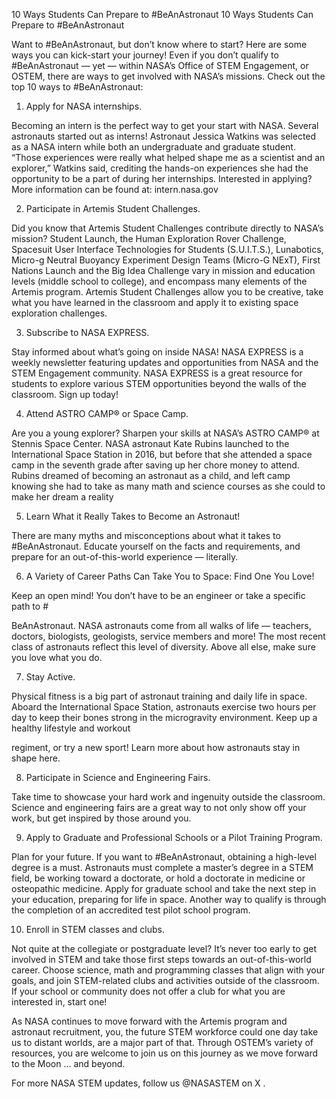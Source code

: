 10 Ways Students Can Prepare to #BeAnAstronaut 
 10 Ways Students Can Prepare to #BeAnAstronaut

Want to #BeAnAstronaut, but don’t know where to start? Here are some ways you can kick-start your journey! Even if you don’t qualify to #BeAnAstronaut — yet — within NASA’s Office of STEM Engagement, or OSTEM, there are ways to get involved with NASA’s missions. Check out the top 10 ways to #BeAnAstronaut:

1. Apply for NASA internships.

Becoming an intern is the perfect way to get your start with NASA. Several astronauts started out as interns! Astronaut Jessica Watkins was selected as a NASA intern while both an undergraduate and graduate student. “Those experiences were really what helped shape me as a scientist and an explorer,” Watkins said, crediting the hands-on experiences she had the opportunity to be a part of during her internships. Interested in applying? More information can be found at: intern.nasa.gov

2. Participate in Artemis Student Challenges.

Did you know that Artemis Student Challenges contribute directly to NASA’s mission? Student Launch, the Human Exploration Rover Challenge, Spacesuit User Interface Technologies for Students (S.U.I.T.S.), Lunabotics, Micro-g Neutral Buoyancy Experiment Design Teams (Micro-G NExT), First Nations Launch and the Big Idea Challenge vary in mission and education levels (middle school to college), and encompass many elements of the Artemis program. Artemis Student Challenges allow you to be creative, take what you have learned in the classroom and apply it to existing space exploration challenges.

3. Subscribe to NASA EXPRESS.

Stay informed about what’s going on inside NASA! NASA EXPRESS is a weekly newsletter featuring updates and opportunities from NASA and the STEM Engagement community. NASA EXPRESS is a great resource for students to explore various STEM opportunities beyond the walls of the classroom. Sign up today!

4. Attend ASTRO CAMP® or Space Camp.

Are you a young explorer? Sharpen your skills at NASA’s ASTRO CAMP® at Stennis Space Center. NASA astronaut Kate Rubins launched to the International Space Station in 2016, but before that she attended a space camp in the seventh grade after saving up her chore money to attend. Rubins dreamed of becoming an astronaut as a child, and left camp knowing she had to take as many math and science courses as she could to make her dream a reality

5. Learn What it Really Takes to Become an Astronaut!

There are many myths and misconceptions about what it takes to #BeAnAstronaut. Educate yourself on the facts and requirements, and prepare for an out-of-this-world experience — literally.

6. A Variety of Career Paths Can Take You to Space: Find One You Love!

Keep an open mind! You don’t have to be an engineer or take a specific path to #

BeAnAstronaut. NASA astronauts come from all walks of life — teachers, doctors, biologists, geologists, service members and more! The most recent class of astronauts reflect this level of diversity. Above all else, make sure you love what you do.

7. Stay Active.

Physical fitness is a big part of astronaut training and daily life in space. Aboard the International Space Station, astronauts exercise two hours per day to keep their bones strong in the microgravity environment. Keep up a healthy lifestyle and workout

regiment, or try a new sport! Learn more about how astronauts stay in shape here.

8. Participate in Science and Engineering Fairs.

Take time to showcase your hard work and ingenuity outside the classroom. Science and engineering fairs are a great way to not only show off your work, but get inspired by those around you.

9. Apply to Graduate and Professional Schools or a Pilot Training Program.

Plan for your future. If you want to #BeAnAstronaut, obtaining a high-level degree is a must. Astronauts must complete a master’s degree in a STEM field, be working toward a doctorate, or hold a doctorate in medicine or osteopathic medicine. Apply for graduate school and take the next step in your education, preparing for life in space. Another way to qualify is through the completion of an accredited test pilot school program.

10. Enroll in STEM classes and clubs.

Not quite at the collegiate or postgraduate level? It’s never too early to get involved in STEM and take those first steps towards an out-of-this-world career. Choose science, math and programming classes that align with your goals, and join STEM-related clubs and activities outside of the classroom. If your school or community does not offer a club for what you are interested in, start one!

As NASA continues to move forward with the Artemis program and astronaut recruitment, you, the future STEM workforce could one day take us to distant worlds, are a major part of that. Through OSTEM’s variety of resources, you are welcome to join us on this journey as we move forward to the Moon … and beyond.

For more NASA STEM updates, follow us @NASASTEM on X .